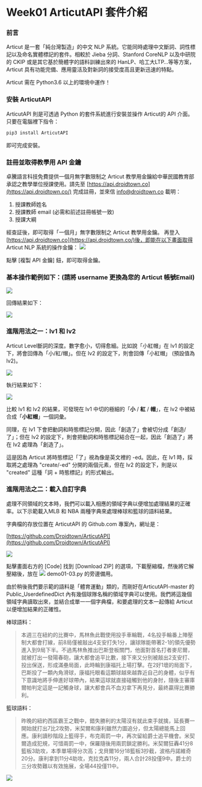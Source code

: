 # Week01 ArticutAPI 套件介紹

### 前言
Articut 是一套「純台灣製造」的中文 NLP 系統。它能同時處理中文斷詞、詞性標記以及命名實體標記的套件。相較於 Jieba 分詞、Stanford CoreNLP 以及中研院的 CKIP 或是其它基於簡體字的語料訓練出來的 HanLP、哈工大LTP…等等方案，Articut 具有功能完備、應用靈活及對新詞的接受度高且更新迅速的特點。

Articut 需在 Python3.6 以上的環境中運作！

### 安裝 ArticutAPI
ArticutAPI 則是可透過 Python 的套件系統進行安裝並操作 Articut的 API 介面。只要在電腦裡下指令：
```bash
pip3 install ArticutAPI
```
即可完成安裝。

### 註冊並取得教學用 API 金鑰

卓騰語言科技免費提供一個月無字數限制之 Articut 教學用金鑰給中華民國教育部承認之教學單位授課使用。請先至 [https://api.droidtown.co](https://api.droidtown.co/) 完成註冊，並來信 [info@droidtown.co](mailto:info@droidtown.co) 載明：

1. 授課教師姓名
2. 授課教師 email (必需和前述註冊帳號一致)
3. 授課大綱

  

經查証後，即可取得「一個月」無字數限制之 Articut 教學用金鑰。 再登入 [https://api.droidtown.co](https://api.droidtown.co/)後，即能在以下畫面取得 Articut NLP 系統的操作金鑰：
![](./img/unit01_pic01.png) 
  

點擊 \[複製 API 金鑰\] 鈕，即可取得金鑰。

### **基本操作**範例如下：(請將 username 更換為您的 Articut 帳號Email)

![](./img/unit01_pic02.png)

回傳結果如下：

![](./img/unit01_pic03.png)

### 進階用法之一：lv1 和 lv2

Articut Level斷詞的深度。數字愈小，切得愈細。比如說「小紅帽」在 lv1 的設定下，將會回傳為「小/紅/帽」。但在 lv2 的設定下，則會回傳「小紅帽」 (預設值為 lv2)。

![](./img/unit01_pic04.png)

執行結果如下：

![](./img/unit01_pic05.png)

比較 lv1 和 lv2 的結果，可發現在 lv1 中切的極細的「**小** / **紅** / **帽**」，在 lv2 中被結合成「**小紅帽**」一個詞彙。

  

同理，在 lv1 下會把動詞和時態標記分開，因此「創造了」會被切分成「創造/了」；但在 lv2 的設定下，則會把動詞和時態標記結合在一起，因此「創造了」將在 lv2 處理為「創造了」。

  

這是因為 Articut 將時態標記「了」視為像是英文裡的 -ed。因此，在 lv1 時，採取將之處理為 "create/-ed" 分開的兩個元素，但在 lv2 的設定下，則是以 "created" 這種「詞 \+ 時態標記」的形式輸出。

  

### 進階用法之二：載入自訂字典

處理不同領域的文本時，我們可以載入相應的領域字典以便增加處理結果的正確率。以下示範載入MLB 和 NBA 兩種字典來處理棒球和籃球的語料結果。

字典檔的存放位置在 ArticutAPI 的 Github.com 專案內，網址是：

[https://github.com/Droidtown/ArticutAPI](https://github.com/Droidtown/ArticutAPI)

![](./img/unit01_pic06.png) 
  

點擊畫面右方的 \[Code\] 找到 \[Download ZIP\] 的選項，下載壓縮檔，然後將它解壓縮後，放在
![](./img/unit01_pic07.png) 
demo01-03.py 的旁邊備用。

由於稍後我們要示範的語料是「體育運動」類的，而剛好在ArticutAPI-master 的 Public_UserdefinedDict 內有幾個球隊名稱的領域字典可以使用。我們將這幾個領域字典讀取出來，並結合成單一一個字典檔，和要處理的文本一起傳給 Articut 以便增加結果的正確性。

棒球語料：

>本週三在紐約的比賽中，馬林魚此戰使用投手車輪戰，4名投手輪番上陣壓制大都會打線，前8局僅被敲出4支安打失1分，讓球隊能帶著2-1的領先優勢進入到9局下半。不過馬林魚推出巴斯登板關門，他面對首名打者麥尼爾，就被打出一發陽春砲，讓大都會追平比數，接下來又分別被敲出2支安打、投出保送，形成滿壘局面，此時輪到康福托上場打擊。在2好1壞的局面下，巴斯投了一顆內角滑球，康福托眼看這顆球越來越靠近自己的身體，似乎有下意識地將手伸進好球帶內，結果這球就直接碰觸到他的身肘，隨後主審庫爾帕判定這是一記觸身球，讓大都會兵不血刃拿下再見分，最終贏得比賽勝利。

  

籃球語料：

>昨晚的紐約西區霸王之戰中，錯失勝利的太陽沒有就此束手就擒，延長賽一開始就打出7比2攻勢，米契爾和康利雖然力圖追分，但太陽總能馬上回應。康利讀秒階段上籃得手，布克兩罰一中，再次留給爵士追平機會。米契爾造成犯規，可惜兩罰一中，保羅隨後用兩罰鎖定勝利。米契爾狂轟41分8籃板3助攻，本季單場得分次高；戈貝爾16分18籃板3抄截，波格丹諾維奇20分。康利拿到11分4助攻，克拉克森11分，兩人合計28投僅9中。爵士的三分攻勢難以有效施展，全場44投僅11中。

![](./img/unit01_pic08.png) 